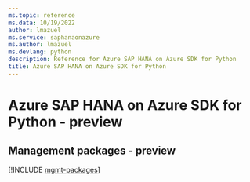 ```yaml
---
ms.topic: reference
ms.data: 10/19/2022
author: lmazuel
ms.service: saphanaonazure
ms.author: lmazuel
ms.devlang: python
description: Reference for Azure SAP HANA on Azure SDK for Python
title: Azure SAP HANA on Azure SDK for Python
---
```

# Azure SAP HANA on Azure SDK for Python - preview

## Management packages - preview
[!INCLUDE [mgmt-packages](sap-hana-on-azure-mgmt-index.md)]

